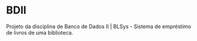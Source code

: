 # BDII
Projeto da disciplina de Banco de Dados II | BLSys - Sistema de empréstimo de livros de uma biblioteca.
